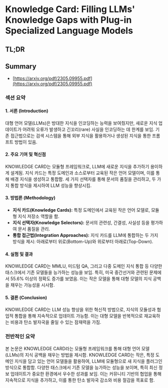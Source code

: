 # Knowledge Card: Filling LLMs' Knowledge Gaps with Plug-in Specialized Language Models
## TL;DR
## Summary
- [https://arxiv.org/pdf/2305.09955.pdf](https://arxiv.org/pdf/2305.09955.pdf)

### 섹션 요약

#### 1. 서론 (Introduction)
대형 언어 모델(LLMs)은 방대한 지식을 인코딩하는 능력을 보여줬지만, 새로운 지식 업데이트가 어려워 오류가 발생하고 긴꼬리(rare) 사실을 인코딩하는 데 한계를 보임. 기존 접근법으로는 검색 시스템을 통해 외부 지식을 활용하거나 생성된 지식을 통한 프롬프트 방법이 있음.

#### 2. 주요 기여 및 혁신점
KNOWLEDGE CARD는 모듈형 프레임워크로, LLM에 새로운 지식을 추가하기 용이하게 설계됨. 지식 카드는 특정 도메인과 소스로부터 교육된 작은 언어 모델이며, 이를 통해 배경 지식을 생성하고 통합함. 세 가지 선택자를 통해 문서의 품질을 관리하고, 두 가지 통합 방식을 제시하여 LLM 성능을 향상시킴.

#### 3. 방법론 (Methodology)
- **지식 카드(Knowledge Cards):** 특정 도메인에서 교육된 작은 언어 모델로, 모듈형 지식 저장소 역할을 함.
- **지식 선택자(Knowledge Selectors):** 문서의 관련성, 간결성, 사실성 등을 평가하여 문서 품질을 관리.
- **통합 접근법(Integration Approaches):** 지식 카드를 LLM에 통합하는 두 가지 방식을 제시: 아래로부터 위로(Bottom-Up)와 위로부터 아래로(Top-Down).

#### 4. 실험 및 결과
KNOWLEDGE CARD는 MMLU, 미드텀 QA, 그리고 다중 도메인 지식 통합 등 다양한 태스크에서 기존 모델들을 능가하는 성능을 보임. 특히, 미국 중간선거와 관련된 문제에서 55.6% 이상의 정확도 증가를 보였음. 이는 작은 모델을 통해 대형 모델의 지식 공백을 채우는 가능성을 시사함.

#### 5. 결론 (Conclusion)
KNOWLEDGE CARD는 LLM 성능 향상을 위한 혁신적 방법으로, 지식의 모듈성과 협업적 통합을 통해 지속적으로 업데이트 가능함. 이는 대형 모델을 반복적으로 재교육하는 비용과 탄소 발자국을 줄일 수 있는 잠재력을 가짐.

### 전반적인 요약
본 논문은 KNOWLEDGE CARD라는 모듈형 프레임워크를 통해 대형 언어 모델(LLMs)의 지식 공백을 채우는 방법을 제시함. KNOWLEDGE CARD는 작은, 특정 도메인 지식을 담고 있는 언어 모델들을 활용하여, LLM에 모듈형으로 새 지식을 플러그인 방식으로 통합함. 다양한 태스크에서 기존 모델을 능가하는 성능을 보이며, 특히 최신 정보 업데이트가 중요한 환경에서 우수한 성과를 보임. 이는 커뮤니티 기반의 협업을 통해 지속적으로 지식을 추가하고, 이를 통한 탄소 발자국 감소와 비용 절감을 목표로 함.